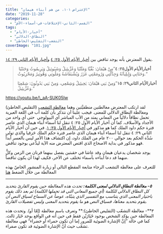 ```yaml
---
title: "الإعتراض ١٠١، من هم أبناء هيمان"
date: "2019-11-28"
categories: 
  - "القسم-الثاني-الإختلافات-في-أسماء-الأش"
tags: 
  - "أخبار-الأيام"
  - "النطاق-الدلالي"
  - "التشعب-التقليص-الخاطئ"
coverImage: "101.jpg"
---
```


يقول المعترض بأنه يوجد تناقض بين [أخبار الأيام الأول ٢٥: ٤](https://biblia.com/books/ar-vandyke/1Ch25.4) و[أخبار الأيام الثاني ٢٩: ١٤](https://biblia.com/books/ar-vandyke/2Ch29.14).

>  **أخبارالأيام الأول٢٥: ٤**”مِنْ هَيْمَانَ: بُقِّيَّا وَمَتَّنْيَا وَعُزِّيئِيلُ وَشَبُوئِيلُ وَيَرِيمُوثُ وَحَنَنْيَا وَحَنَانِي وَإِيلِيآثَةُ وَجِدَّلْتِي وَرُومَمْتِي عَزَرُ وَيُشْبَقَاشَةُ وَمَلُوثِي وَهُوثِيرُ وَمَحْزِيُوثُ.“
> 
> **أخبارالأيام الثاني٢٩: ١٥**”وَمِنْ بَنِي هَيْمَانَ: يَحِيئِيلُ وَشِمْعِي، وَمِنْ بَنِي يَدُوثُونَ: شِمْعِيَا وَعُزِّيئِيلُ.“

https://youtu.be/\_aA-SUK05Iw

لقد ارتكب المعترض مغالطتين منطقيَّتين وهما [مغالطة التشعب](https://reasonofhope.com/2019/07/25/bifurcation/) (التقليص الخاطئ) ومغالطة النطاق الدلالي للمعنى. فيجب علينا أن نتذكر بأن كلمة أب في اللغة العبرية تحمل نطاقاً دلالياً من المعاني يمتد من الأب المباشر أي البيولوجي  حتى أي واحد من الأجداد والأسلاف. كما أن أخبار الأيام الأول ٢٥: ٤ تنقل لنا أسماء أبناء هيمان الذي عاصر فترة حكم داود الملك كما هو مذكور في [أخبار الأيام الأول ٢٥: ١](https://biblia.com/books/ar-vandyke/1Ch25.1). في حين أن أخبار الأيام الثاني ٢٩: ٤ تنقل لنا أسماء أبناء هيمان الذي عاصر فترة حكم الملك حَزقيا والذي تولى سُدَّة الحكم بعد حوالي ٢٠٠ عام من الملك داود، إن اكتشاف هذا الأمر ليس بالعسر أبداً فهو مذكور في بداية الاصحاح الذي اقتص المعترض منه الآية ليدَّعي بوجود تناقض.

يوجد شخصان يدعيان هيمان وقد عاشا في حقبتين يفصل بينهما قرنان من الزمن وكلٌّ منهما قد دعا أبناءه بأسماء تختلف عن الآخر، فكيف لهذا أن يكون تناقضاً. 

للتعرف على مغالطة التشعب الرجاء متابعة المقطع التالي أو زيارة المنشور الخاصّ بهذه المغالطة من خلال الضغط [هنا](https://reasonofhope.com/2019/07/25/bifurcation/)

* * *

_**٥- مغالطة النطاق الدلالي لمعنى الكلمة:** تحدث هذه المغالطة حين يقوم القارئ بتحديد كل النطاق الدلالي للكلمة (أي جميع المعاني التي قد تحملها الكلمة) ثم بعد ذلك يقوم باختيار المعنى الذي يتناسب مع التفسير الذي يتبنّاه، عوضاً عن السماح لسياق النص أن يقوم بتحديد معناها، فسياق النص هو ما يقوم بتحديد المعنى وليس تفضيلات القارئ._

٣**\- مغالطة التشعّب (التقليص الخاطئ):** وتعرف باسم مغالطة (إمّا أو). وتحدث هذه المغالطة حين يؤكد الشخص بوجود خَيَارَيْن فقط في حين أنه في الواقع يوجد خَيَار ثالث. كما في حالة ”إنَّ الإشارة الضوئية للمرور إما أن تكون حمراء أو خضراء“ فهي مغالطة تشعّب حيث أنّ الإشارة الضوئية قد تكون صفراء.
